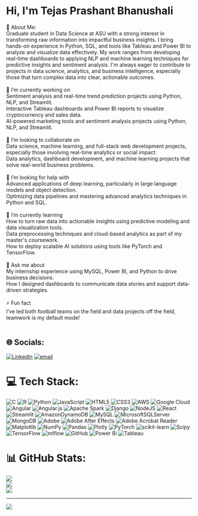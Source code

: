 # Hi, I'm Tejas Prashant Bhanushali
💫 About Me:<br>Graduate student in Data Science at ASU with a strong interest in transforming raw information into impactful business insights. I bring hands-on experience in Python, SQL, and tools like Tableau and Power BI to analyze and visualize data effectively. My work ranges from developing real-time dashboards to applying NLP and machine learning techniques for predictive insights and sentiment analysis. I'm always eager to contribute to projects in data science, analytics, and business intelligence, especially those that turn complex data into clear, actionable outcomes.<br><br>🔭 I’m currently working on<br>Sentiment analysis and real-time trend prediction projects using Python, NLP, and Streamlit.<br>Interactive Tableau dashboards and Power BI reports to visualize cryptocurrency and sales data.<br>AI-powered marketing tools and sentiment analysis projects using Python, NLP, and Streamlit.<br><br>🤝 I’m looking to collaborate on<br>Data science, machine learning, and full-stack web development projects, especially those involving real-time analytics or social impact.<br>Data analytics, dashboard development, and machine learning projects that solve real-world business problems.<br><br>🧠 I’m looking for help with<br>Advanced applications of deep learning, particularly in large language models and object detection.<br>Optimizing data pipelines and mastering advanced analytics techniques in Python and SQL.<br><br>🌱 I’m currently learning<br>How to turn raw data into actionable insights using predictive modeling and data visualization tools.<br>Data preprocessing techniques and cloud-based analytics as part of my master's coursework.<br>How to deploy scalable AI solutions using tools like PyTorch and TensorFlow.<br><br>💬 Ask me about<br>My internship experience using MySQL, Power BI, and Python to drive business decisions.<br>How I designed dashboards to communicate data stories and support data-driven strategies.<br><br>⚡ Fun fact<br>I’ve led both football teams on the field and data projects off the field, teamwork is my default mode!<br><br>


## 🌐 Socials:
[![LinkedIn](https://img.shields.io/badge/LinkedIn-%230077B5.svg?logo=linkedin&logoColor=white)](https://linkedin.com/in/https://www.linkedin.com/in/tejas-b-6a28aa263/) [![email](https://img.shields.io/badge/Email-D14836?logo=gmail&logoColor=white)](mailto:tbhanus1@asu.edu) 

# 💻 Tech Stack:
![C](https://img.shields.io/badge/c-%2300599C.svg?style=for-the-badge&logo=c&logoColor=white) ![R](https://img.shields.io/badge/r-%23276DC3.svg?style=for-the-badge&logo=r&logoColor=white) ![Python](https://img.shields.io/badge/python-3670A0?style=for-the-badge&logo=python&logoColor=ffdd54) ![JavaScript](https://img.shields.io/badge/javascript-%23323330.svg?style=for-the-badge&logo=javascript&logoColor=%23F7DF1E) ![HTML5](https://img.shields.io/badge/html5-%23E34F26.svg?style=for-the-badge&logo=html5&logoColor=white) ![CSS3](https://img.shields.io/badge/css3-%231572B6.svg?style=for-the-badge&logo=css3&logoColor=white) ![AWS](https://img.shields.io/badge/AWS-%23FF9900.svg?style=for-the-badge&logo=amazon-aws&logoColor=white) ![Google Cloud](https://img.shields.io/badge/GoogleCloud-%234285F4.svg?style=for-the-badge&logo=google-cloud&logoColor=white) ![Angular](https://img.shields.io/badge/angular-%23DD0031.svg?style=for-the-badge&logo=angular&logoColor=white) ![Angular.js](https://img.shields.io/badge/angular.js-%23E23237.svg?style=for-the-badge&logo=angularjs&logoColor=white) ![Apache Spark](https://img.shields.io/badge/Apache%20Spark-FDEE21?style=for-the-badge&logo=apachespark&logoColor=black) ![Django](https://img.shields.io/badge/django-%23092E20.svg?style=for-the-badge&logo=django&logoColor=white) ![NodeJS](https://img.shields.io/badge/node.js-6DA55F?style=for-the-badge&logo=node.js&logoColor=white) ![React](https://img.shields.io/badge/react-%2320232a.svg?style=for-the-badge&logo=react&logoColor=%2361DAFB) ![Streamlit](https://img.shields.io/badge/Streamlit-%23FE4B4B.svg?style=for-the-badge&logo=streamlit&logoColor=white) ![AmazonDynamoDB](https://img.shields.io/badge/Amazon%20DynamoDB-4053D6?style=for-the-badge&logo=Amazon%20DynamoDB&logoColor=white) ![MySQL](https://img.shields.io/badge/mysql-4479A1.svg?style=for-the-badge&logo=mysql&logoColor=white) ![MicrosoftSQLServer](https://img.shields.io/badge/Microsoft%20SQL%20Server-CC2927?style=for-the-badge&logo=microsoft%20sql%20server&logoColor=white) ![MongoDB](https://img.shields.io/badge/MongoDB-%234ea94b.svg?style=for-the-badge&logo=mongodb&logoColor=white) ![Adobe](https://img.shields.io/badge/adobe-%23FF0000.svg?style=for-the-badge&logo=adobe&logoColor=white) ![Adobe After Effects](https://img.shields.io/badge/Adobe%20After%20Effects-9999FF.svg?style=for-the-badge&logo=Adobe%20After%20Effects&logoColor=white) ![Adobe Acrobat Reader](https://img.shields.io/badge/Adobe%20Acrobat%20Reader-EC1C24.svg?style=for-the-badge&logo=Adobe%20Acrobat%20Reader&logoColor=white) ![Matplotlib](https://img.shields.io/badge/Matplotlib-%23ffffff.svg?style=for-the-badge&logo=Matplotlib&logoColor=black) ![NumPy](https://img.shields.io/badge/numpy-%23013243.svg?style=for-the-badge&logo=numpy&logoColor=white) ![Pandas](https://img.shields.io/badge/pandas-%23150458.svg?style=for-the-badge&logo=pandas&logoColor=white) ![Plotly](https://img.shields.io/badge/Plotly-%233F4F75.svg?style=for-the-badge&logo=plotly&logoColor=white) ![PyTorch](https://img.shields.io/badge/PyTorch-%23EE4C2C.svg?style=for-the-badge&logo=PyTorch&logoColor=white) ![scikit-learn](https://img.shields.io/badge/scikit--learn-%23F7931E.svg?style=for-the-badge&logo=scikit-learn&logoColor=white) ![Scipy](https://img.shields.io/badge/SciPy-%230C55A5.svg?style=for-the-badge&logo=scipy&logoColor=%white) ![TensorFlow](https://img.shields.io/badge/TensorFlow-%23FF6F00.svg?style=for-the-badge&logo=TensorFlow&logoColor=white) ![mlflow](https://img.shields.io/badge/mlflow-%23d9ead3.svg?style=for-the-badge&logo=numpy&logoColor=blue) ![GitHub](https://img.shields.io/badge/github-%23121011.svg?style=for-the-badge&logo=github&logoColor=white) ![Power Bi](https://img.shields.io/badge/power_bi-F2C811?style=for-the-badge&logo=powerbi&logoColor=black) ![Tableau](https://img.shields.io/badge/-Tableau-E97627?style=for-the-badge&logo=Tableau&logoColor=white)

# 📊 GitHub Stats:
![](https://github-readme-stats.vercel.app/api?username=Tejasb11802&theme=dark&hide_border=false&include_all_commits=false&count_private=false)<br/>
![](https://nirzak-streak-stats.vercel.app/?user=Tejasb11802&theme=dark&hide_border=false)<br/>
![](https://github-readme-stats.vercel.app/api/top-langs/?username=Tejasb11802&theme=dark&hide_border=false&include_all_commits=false&count_private=false&layout=compact)

---
[![](https://visitcount.itsvg.in/api?id=Tejasb11802&icon=0&color=0)](https://visitcount.itsvg.in)

<!-- Proudly created with GPRM ( https://gprm.itsvg.in ) -->
